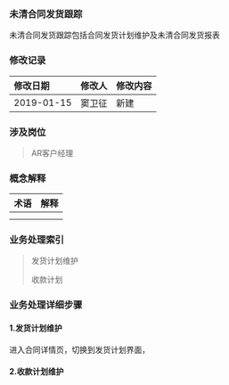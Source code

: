 ### 未清合同发货跟踪

未清合同发货跟踪包括合同发货计划维护及未清合同发货报表

### 修改记录

| 修改日期 | 修改人 | 修改内容 |
| :--- | :--- | :--- |
| 2019-01-15 | 窦卫征 | 新建 |

### 涉及岗位

> AR客户经理

### 概念解释

| 术语 | 解释 |
| :--- | :--- |
|  |  |
|  |  |

### 业务处理索引

> 发货计划维护
>
> 收款计划

### 业务处理详细步骤

#### 1.发货计划维护

进入合同详情页，切换到发货计划界面，

#### 2.收款计划维护



